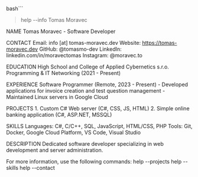 bash```
> help --info Tomas Moravec

NAME
    Tomas Moravec - Software Developer

CONTACT
    Email: info [at] tomas-moravec.dev
    Website: https://tomas-moravec.dev
    GitHub: @tomasmo-dev
    LinkedIn: linkedin.com/in/moravectomas
    Instagram: @moravec.to

EDUCATION
    High School and College of Applied Cybernetics s.r.o.
    Programming & IT Networking (2021 - Present)

EXPERIENCE
    Software Programmer (Remote, 2023 - Present)
    - Developed applications for invoice creation and test question management
    - Maintained Linux servers in Google Cloud

PROJECTS
    1. Custom C# Web server (C#, CSS, JS, HTML)
    2. Simple online banking application (C#, ASP.NET, MSSQL)

SKILLS
    Languages: C#, C/C++, SQL, JavaScript, HTML/CSS, PHP
    Tools: Git, Docker, Google Cloud Platform, VS Code, Visual Studio

DESCRIPTION
    Dedicated software developer specializing in web development and server administration.

For more information, use the following commands:
    help --projects
    help --skills
    help --contact
```

